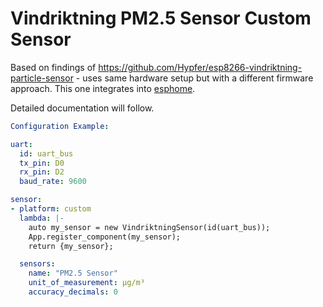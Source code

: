 # Vindriktning PM2.5 Sensor Custom Sensor

Based on findings of https://github.com/Hypfer/esp8266-vindriktning-particle-sensor - uses same hardware setup but with a different firmware approach. This one integrates into [esphome](https://github.com/esphome/esphome).

Detailed documentation will follow.

```yaml
Configuration Example:

uart:
  id: uart_bus
  tx_pin: D0
  rx_pin: D2
  baud_rate: 9600

sensor:
- platform: custom
  lambda: |-
    auto my_sensor = new VindriktningSensor(id(uart_bus));
    App.register_component(my_sensor);
    return {my_sensor};

  sensors:
    name: "PM2.5 Sensor"
    unit_of_measurement: µg/m³
    accuracy_decimals: 0
```
